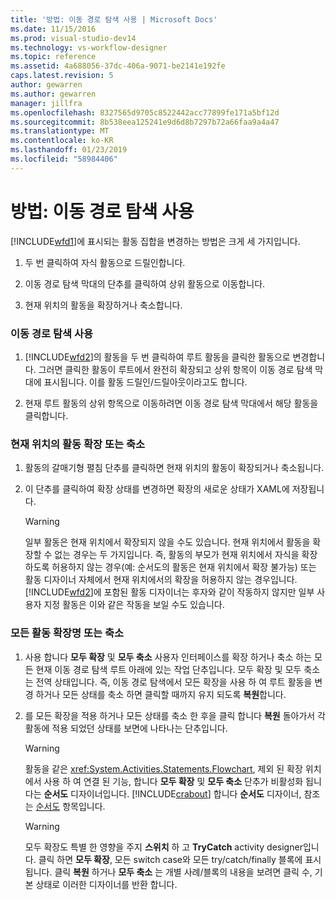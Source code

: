 ```yaml
---
title: '방법: 이동 경로 탐색 사용 | Microsoft Docs'
ms.date: 11/15/2016
ms.prod: visual-studio-dev14
ms.technology: vs-workflow-designer
ms.topic: reference
ms.assetid: 4a688056-37dc-406a-9071-be2141e192fe
caps.latest.revision: 5
author: gewarren
ms.author: gewarren
manager: jillfra
ms.openlocfilehash: 8327565d9705c8522442acc77899fe171a5bf12d
ms.sourcegitcommit: 8b538eea125241e9d6d8b7297b72a66faa9a4a47
ms.translationtype: MT
ms.contentlocale: ko-KR
ms.lasthandoff: 01/23/2019
ms.locfileid: "58984406"
---
```

# <a name="how-to-use-breadcrumb-navigation"></a>방법: 이동 경로 탐색 사용
[!INCLUDE[wfd1](../includes/wfd1-md.md)]에 표시되는 활동 집합을 변경하는 방법은 크게 세 가지입니다.  
  
1.  두 번 클릭하여 자식 활동으로 드릴인합니다.  
  
2.  이동 경로 탐색 막대의 단추를 클릭하여 상위 활동으로 이동합니다.  
  
3.  현재 위치의 활동을 확장하거나 축소합니다.  
  
### <a name="using-breadcrumb-navigation"></a>이동 경로 탐색 사용  
  
1.  [!INCLUDE[wfd2](../includes/wfd2-md.md)]의 활동을 두 번 클릭하여 루트 활동을 클릭한 활동으로 변경합니다. 그러면 클릭한 활동이 루트에서 완전히 확장되고 상위 항목이 이동 경로 탐색 막대에 표시됩니다. 이를 활동 드릴인/드릴아웃이라고도 합니다.  
  
2.  현재 루트 활동의 상위 항목으로 이동하려면 이동 경로 탐색 막대에서 해당 활동을 클릭합니다.  
  
### <a name="expanding-or-collapsing-an-activity-in-place"></a>현재 위치의 활동 확장 또는 축소  
  
1.  활동의 갈매기형 펼침 단추를 클릭하면 현재 위치의 활동이 확장되거나 축소됩니다.  
  
2.  이 단추를 클릭하여 확장 상태를 변경하면 확장의 새로운 상태가 XAML에 저장됩니다.  
  
    > [!WARNING]
    >  일부 활동은 현재 위치에서 확장되지 않을 수도 있습니다. 현재 위치에서 활동을 확장할 수 없는 경우는 두 가지입니다. 즉, 활동의 부모가 현재 위치에서 자식을 확장하도록 허용하지 않는 경우(예: 순서도의 활동은 현재 위치에서 확장 불가능) 또는 활동 디자이너 자체에서 현재 위치에서의 확장을 허용하지 않는 경우입니다. [!INCLUDE[wfd2](../includes/wfd2-md.md)]에 포함된 활동 디자이너는 후자와 같이 작동하지 않지만 일부 사용자 지정 활동은 이와 같은 작동을 보일 수도 있습니다.  
  
### <a name="expanding-all-or-collapsing-all-activities"></a>모든 활동 확장명 또는 축소  
  
1.  사용 합니다 **모두 확장** 및 **모두 축소** 사용자 인터페이스를 확장 하거나 축소 하는 모든 현재 이동 경로 탐색 루트 아래에 있는 작업 단추입니다. 모두 확장 및 모두 축소는 전역 상태입니다. 즉, 이동 경로 탐색에서 모든 확장을 사용 하 여 루트 활동을 변경 하거나 모든 상태를 축소 하면 클릭할 때까지 유지 되도록 **복원**합니다.  
  
2.  를 모든 확장을 적용 하거나 모든 상태를 축소 한 후을 클릭 합니다 **복원** 돌아가서 각 활동에 적용 되었던 상태를 보면에 나타나는 단추입니다.  
  
    > [!WARNING]
    >  활동을 같은 <xref:System.Activities.Statements.Flowchart>, 제외 된 확장 위치에서 사용 하 여 연결 된 기능, 합니다 **모두 확장** 및 **모두 축소** 단추가 비활성화 됩니다는 **순서도**  디자이너입니다. [!INCLUDE[crabout](../includes/crabout-md.md)] 합니다 **순서도** 디자이너, 참조는 [순서도](../workflow-designer/flowchart-activity-designer.md) 항목입니다.  
  
    > [!WARNING]
    >  모두 확장도 특별 한 영향을 주지 **스위치** 하 고 **TryCatch** activity designer입니다. 클릭 하면 **모두 확장**, 모든 switch case와 모든 try/catch/finally 블록에 표시 됩니다. 클릭 **복원** 하거나 **모두 축소** 는 개별 사례/블록의 내용을 보려면 클릭 수, 기본 상태로 이러한 디자이너를 반환 합니다.